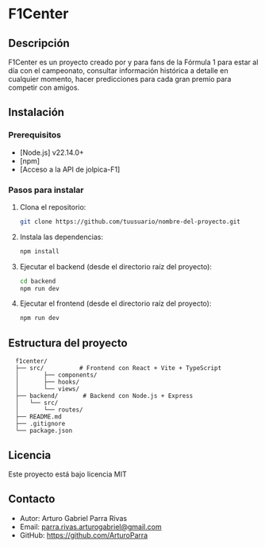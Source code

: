 # F1Center

## Descripción

F1Center es un proyecto creado por y para fans de la Fórmula 1 para estar al día con el campeonato, consultar información histórica a detalle en cualquier momento, hacer predicciones para cada gran premio para competir con amigos.

## Instalación

### Prerequisitos

- [Node.js] v22.14.0+
- [npm]
- [Acceso a la API de jolpica-F1]

### Pasos para instalar

1. Clona el repositorio:
   ```bash
   git clone https://github.com/tuusuario/nombre-del-proyecto.git

2. Instala las dependencias:
   ```bash
   npm install

3. Ejecutar el backend (desde el directorio raíz del proyecto):
   ```bash
   cd backend
   npm run dev

4. Ejecutar el frontend (desde el directorio raíz del proyecto):
   ```bash
   npm run dev

## Estructura del proyecto
      f1center/
      ├── src/          # Frontend con React + Vite + TypeScript
      │       ├── components/
      │       ├── hooks/
      │       └── views/
      ├── backend/       # Backend con Node.js + Express
      │   └── src/
      │       └── routes/
      ├── README.md
      ├── .gitignore
      └── package.json

## Licencia
Este proyecto está bajo licencia MIT

## Contacto
- Autor: Arturo Gabriel Parra Rivas
- Email: parra.rivas.arturogabriel@gmail.com
- GitHub: https://github.com/ArturoParra

